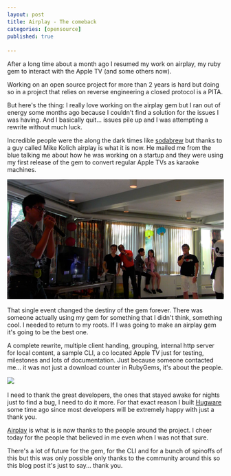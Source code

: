 ```yaml
---
layout: post
title: Airplay - The comeback
categories: [opensource]
published: true

---
```


After a long time about a month ago I resumed my work on airplay, my ruby gem to
interact with the Apple TV (and some others now).

Working on an open source project for more than 2 years is hard but doing so in
a project that relies on reverse engineering a closed protocol is a PITA.

But here's the thing: I really love working on the airplay gem but I ran out of
energy some months ago because I couldn't find a solution for the issues I was
having. And I basically quit... issues pile up and I was attempting a rewrite
without much luck.

Incredible people were the along the dark times like
[sodabrew](https://github.com/sodabrew) but thanks to a guy called Mike Kolich
airplay is what it is now. He mailed me from the blue talking me about how he
was working on a startup and they were using my first release of the gem to
convert regular Apple TVs as karaoke machines.

![](/posts_assets/comeback-sing.png)

That single event changed the destiny of the gem forever. There was someone
actually using my gem for something that I didn't think, something cool.
I needed to return to my roots. If I was going to make an airplay gem it's going
to be the best one.

A complete rewrite, multiple client handing, grouping, internal http server for
local content, a sample CLI, a co located Apple TV just for testing, milestones
and lots of documentation.
Just because someone contacted me... it was not just a download counter in
RubyGems, it's about the people.

![](https://pbs.twimg.com/media/BZTUAlhIQAAi_GG.jpg:large)

I need to thank the great developers, the ones that stayed awake for nights just
to find a bug, I need to do it more.
For that exact reason I built [Hugware](http://hugware.org) some time ago since
most developers will be extremely happy with just a thank you.

[Airplay](https://github.com/elcuervo/airplay) is what is is now thanks to the
people around the project. I cheer today for the people that believed in me even
when I was not that sure.

There's a lot of future for the gem, for the CLI and for a bunch of spinoffs of
this but this was only possible only thanks to the community around this so this
blog post it's just to say... thank you.
